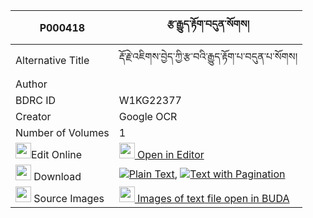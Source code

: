 |P000418|རྩ་རྒྱུད་རྟོག་བདུན་སོགས། 
| --- | --- 
|Alternative Title |རྡོ་རྗེ་འཇིགས་བྱེད་ཀྱི་རྩ་བའི་རྒྱུད་རྟོག་པ་བདུན་པ་སོགས།
|Author | 
|BDRC ID | W1KG22377
|Creator | Google OCR
|Number of Volumes| 1
|<img width="25" src="https://img.icons8.com/color/25/000000/edit-property.png">Edit Online| [<img width="25" src="https://avatars.githubusercontent.com/u/45091458?s=200&v=4"> Open in Editor](http://editor.openpecha.org/P000418)
|<img width="25" src="https://img.icons8.com/fluent/48/000000/download-2.png"/>  Download | [![](https://img.icons8.com/color/20/000000/txt.png)Plain Text](https://github.com/Openpecha/P000418/releases/download/v2/tsagyu_tok_dun_sok_plain_P000418.zip), [![](https://img.icons8.com/color/20/000000/txt.png)Text with Pagination](https://github.com/Openpecha/P000418/releases/download/v2/tsagyu_tok_dun_sok_pages_P000418.zip)
|<img width="25" src="https://img.icons8.com/plasticine/100/000000/pictures-folder.png"/>  Source Images | [<img width="25" src="https://library.bdrc.io/icons/BUDA-small.svg"> Images of text file open in BUDA](https://library.bdrc.io/show/bdr:W1KG22377)